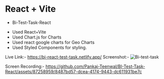 # React + Vite
* Bi-Test-Task-React
- Used React+Vite
- Used Chart.js for Charts
- Used react google charts for Geo Charts
- Used Styled Components for styling.

Live Link:- https://bi-react-test-task.netlify.app/
Screenshot:-
![Bi-test-task](https://github.com/Pankaj-Teenwal/BI-Test-Task-React/assets/87258959/bec4c298-80b9-4a12-ac0b-7704c5d55a1d)

Screen Recording:-
https://github.com/Pankaj-Teenwal/BI-Test-Task-React/assets/87258959/8487bd57-dcea-4174-9443-dc611931be7c

